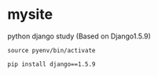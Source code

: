 # mysite
python django study
(Based on Django1.5.9)

```
source pyenv/bin/activate
```

```
pip install django==1.5.9
```



